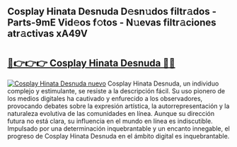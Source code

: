 ## Cosplay Hinata Desnuda D𝚎sn𝚞dos filtr𝚊dos - Parts-9mE Vid𝚎os f𝚘tos - N𝚞evas filtr𝚊ciones atr𝚊ctivas xA49V

# <h2><a href="http://mb8zfz8.tromn.icu/?c=Cosplay+Hinata+Desnuda">🔗👉👉👉 Cosplay Hinata Desnuda 🔗🔗</a></h2>

[![Cosplay Hinata Desnuda nuevo](https://i.imgur.com/pEAQMta.gif)](http://mb8zfz8.tromn.icu/?c=Cosplay+Hinata+Desnuda)
Cosplay Hinata Desnuda, un individuo complejo y estimulante, se resiste a la descripción fácil. Su uso pionero de los medios digitales ha cautivado y enfurecido a los observadores, provocando debates sobre la expresión artística, la autorrepresentación y la naturaleza evolutiva de las comunidades en línea. Aunque su dirección futura no está clara, su influencia en el mundo en línea es indiscutible. Impulsado por una determinación inquebrantable y un encanto innegable, el progreso de Cosplay Hinata Desnuda en el ámbito digital es inquebrantable.
